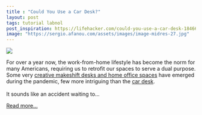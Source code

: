 ```yaml
---
title : "Could You Use a Car Desk?"
layout: post
tags: tutorial labnol
post_inspiration: https://lifehacker.com/could-you-use-a-car-desk-1846676074
image: "https://sergio.afanou.com/assets/images/image-midres-27.jpg"
---
```


<img src="https://i.kinja-img.com/gawker-media/image/upload/s--dSXCUI-f--/c_fit,fl_progressive,q_80,w_636/j6eialvpytbtdfysc3um.jpg" /><p>For over a year now, the work-from-home lifestyle has become the norm for many Americans, requiring us to retrofit our spaces to serve a dual purpose. Some very <a href="https://www.huffpost.com/entry/clever-work-from-home-spaces-quarantine_l_5e90de76c5b6ad719f27b923" target="_blank" rel="noopener noreferrer">creative makeshift desks and home office spaces</a> have emerged during the pandemic, few more intriguing than the <a href="https://cardesk.com/" target="_blank" rel="noopener noreferrer">car desk</a>. <br><br>It sounds like an accident waiting to…</p><p><a href="https://lifehacker.com/could-you-use-a-car-desk-1846676074">Read more...</a></p>